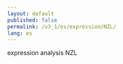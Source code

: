 ```yaml
---
layout: default
published: false
permalink: /v3_1/es/expression/NZL/
lang: es
---
```


expression analysis NZL
